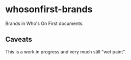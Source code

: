 # whosonfirst-brands

Brands in Who's On First documents.

## Caveats

This is a work in progress and very much still "wet paint".
